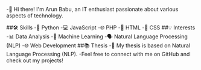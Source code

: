 -👋 Hi there! I'm Arun Babu, an IT enthusiast passionate about various aspects of technology.

##🛠️ Skills
-🐍 Python 
-💻 JavaScript 
-🌐 PHP 
-🎨 HTML 
-🎨 CSS 
##💡 Interests
-📊 Data Analysis
-🤖 Machine Learning
-🗣️ Natural Language Processing (NLP)
-🌐 Web Development
##📚 Thesis
-📜 My thesis is based on Natural Language Processing (NLP).
-Feel free to connect with me on GitHub and check out my projects!
